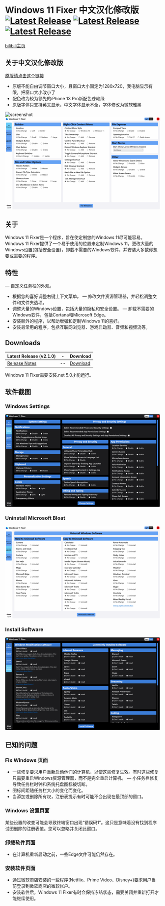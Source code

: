 # Windows 11 Fixer 中文汉化修改版<br> [![Latest Release](https://img.shields.io/github/v/release/99natmar99/Windows-11-Fixer?style=flat-square)](https://github.com/99natmar99/Windows-11-Fixer/releases/tag/v2.1.0) [![Latest Release](https://img.shields.io/github/downloads/99natmar99/Windows-11-Fixer/total?style=flat-square)](https://github.com/99natmar99/Windows-11-Fixer/releases/download/v2.1.0/Windows.11.Fixer.v2.1.0.Portable.zip) [![Latest Release](https://img.shields.io/github/license/99natmar99/Windows-11-Fixer?style=flat-square)](https://github.com/99natmar99/Windows-11-Fixer/blob/master/LICENSE)

[bilibili主页](https://space.bilibili.com/511063193)

## 关于中文汉化修改版
[原版请点击这个链接](https://github.com/99natmar99/Windows-11-Fixer)
- 原版不能自由调节窗口大小，且窗口大小固定为1280x720，我电脑显示有限，把窗口大小改小了
- 配色改为较为领先的iPhone 13 Pro新配色苍岭绿
- 原版字体只支持英文显示，中文字体显示不全，字体修改为微软雅黑

![screenshot](https://github.com/yozooCN/Windows-11-Fixer/blob/master/Images/FixWin-Light-zh.png)
![screenshot](https://github.com/99natmar99/Windows-11-Fixer/blob/master/Images/FixWin-Light.png)

## 关于
Windows 11 Fixer是一个程序，旨在使定制您的Windows 11尽可能容易。Windows 11 Fixer提供了一个易于使用的位置来定制Windows 11，更改大量的Windows设置(包括安全设置)，卸载不需要的Windows软件，并安装大多数你想要或需要的程序。

## 特性
— 自定义任务栏的外观。
- 根据您的喜好调整右键上下文菜单。
— 修改文件资源管理器，并轻松调整文件和文件夹选项。
- 调整大量的Windows设置，包括大量的隐私和安全设置。
— 卸载不需要的Windows软件，包括Cortana和Microsoft Edge。
- 安装额外的程序，以帮助增强和定制Windows 11的喜好。
- 安装最常用的程序，包括互联网浏览器、游戏启动器、音频和视频流等。


## Downloads
| Latest Release (v2.1.0) | - | Download |
|-------------------------|----------|------|
| [Release Notes](https://github.com/yozooCN/Windows-11-Fixer/releases/tag/v2.1.0)  | -- | [Download](https://github.com/yozooCN/Windows-11-Fixer/releases/download/v2.1.0/Windows.11.Fixer.zip) |

Windows 11 Fixer需要安装.net 5.0才能运行。

## 软件截图
### Windows Settings
![screenshot](https://github.com/99natmar99/Windows-11-Fixer/blob/master/Images/Settings-Dark.png)

### Uninstall Microsoft Bloat
![screenshot](https://github.com/99natmar99/Windows-11-Fixer/blob/master/Images/Uninstall-Light.png)

### Install Software
![screenshot](https://github.com/99natmar99/Windows-11-Fixer/blob/master/Images/Install-Dark.png)

## 已知的问题
### Fix Windows 页面
- 一些修复要求用户重新启动他们的计算机，以使这些修复生效。有时这些修复只需要重启Windows资源管理器，而不是完全重启计算机。
— 小任务栏修复导致任务栏时钟和系统托盘图标被切断。
- 图标间距随任务栏大小的变化而变化。
- 当添加或删除所有权，注册表提示有时可能不会出现在最顶部的窗口。

### Windows 设置页面
某些设置的改变可能会导致终端窗口出现“错误码1”。这只是意味着没有找到程序试图删除的注册表值。您可以忽略并关闭此窗口。

### 卸载软件页面
- 在计算机重新启动之前，一些Edge文件可能仍然存在。

### 安装软件页面
- 通过微软商店安装的一些程序(Netflix、Prime Video、Disney+)要求用户当前登录到微软商店的微软帐户。
- 安装软件后，Windows 11 Fixer有时会保持冻结状态，需要关闭并重新打开才能继续使用。

